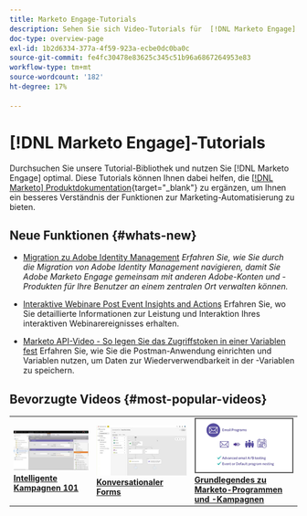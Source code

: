 ```yaml
---
title: Marketo Engage-Tutorials
description: Sehen Sie sich Video-Tutorials für  [!DNL Marketo Engage] an. Verbessern Sie Ihr Verständnis für die Verwendung von Funktionen zur Marketing-Automatisierung und mehr.
doc-type: overview-page
exl-id: 1b2d6334-377a-4f59-923a-ecbe0dc0ba0c
source-git-commit: fe4fc30478e83625c345c51b96a6867264953e83
workflow-type: tm+mt
source-wordcount: '182'
ht-degree: 17%

---
```


# [!DNL Marketo Engage]-Tutorials

Durchsuchen Sie unsere Tutorial-Bibliothek und nutzen Sie [!DNL Marketo Engage] optimal. Diese Tutorials können Ihnen dabei helfen, die [[!DNL Marketo] Produktdokumentation](https://experienceleague.adobe.com/docs/marketo/using/home.html?lang=de){target="_blank"} zu ergänzen, um Ihnen ein besseres Verständnis der Funktionen zur Marketing-Automatisierung zu bieten.

<!-- <div id="recs-overview-body-1"></div>
<div id="recs-overview-body-2"></div>
<div id="recs-overview-body-3"></div>
<div id="recs-overview-body-4"></div>
<div id="recs-overview-body-5"></div>
<div id="recs-overview-body-6"></div> -->


## Neue Funktionen {#whats-new}

* [Migration zu Adobe Identity Management](https://experienceleague.adobe.com/en/docs/marketo-learn/tutorials/fundamentals/migrating-to-adobe-identity-management)
  _Erfahren Sie, wie Sie durch die Migration von Adobe Identity Management navigieren, damit Sie Adobe Marketo Engage gemeinsam mit anderen Adobe-Konten und -Produkten für Ihre Benutzer an einem zentralen Ort verwalten können._

* [Interaktive Webinare Post Event Insights and Actions](https://experienceleague.adobe.com/de/docs/marketo-learn/tutorials/events/interactive-webinars-post-event-insights-and-actions)
Erfahren Sie, wo Sie detaillierte Informationen zur Leistung und Interaktion Ihres interaktiven Webinarereignisses erhalten.

* [Marketo API-Video - So legen Sie das Zugriffstoken in einer Variablen fest](https://experienceleague.adobe.com/en/docs/marketo-learn/tutorials/integrations/api-set-access-token-variable)
Erfahren Sie, wie Sie die Postman-Anwendung einrichten und Variablen nutzen, um Daten zur Wiederverwendbarkeit in der -Variablen zu speichern.

## Bevorzugte Videos {#most-popular-videos}

<table>
<tr>
<td>
<a href="https://experienceleague.adobe.com/de/docs/marketo-learn/tutorials/programs-and-campaigns/smart-campaigns-101"><img alt="Miniaturbild für Smart-Kampagnen 101" src="assets/tutorials-homepage-1.png"></a>
<div><a href="https://experienceleague.adobe.com/de/docs/marketo-learn/tutorials/programs-and-campaigns/smart-campaigns-101"><strong>Intelligente Kampagnen 101</strong></a></div>
</td>
<td>
<a href="https://experienceleague.adobe.com/en/docs/marketo-learn/tutorials/dynamic-chat/conversational-forms"><img alt="Miniaturbild für Conversational Forms" src="assets/tutorials-homepage-2.png"></a>
<div><a href="https://experienceleague.adobe.com/en/docs/marketo-learn/tutorials/dynamic-chat/conversational-forms"><strong>Konversationaler Forms</strong></a></div>
</td>
<td>
<a href="https://experienceleague.adobe.com/de/docs/marketo-learn/tutorials/fundamentals/programs-and-campaigns"><img alt="Grundlegendes zu Marketo-Programmen und -Kampagnen" src="assets/tutorials-homepage-3.png" /></a>
<div><a href="https://experienceleague.adobe.com/de/docs/marketo-learn/tutorials/fundamentals/programs-and-campaigns"><strong>Grundlegendes zu Marketo-Programmen und -Kampagnen</strong></a></div>
</td>
</tr>
</table>
